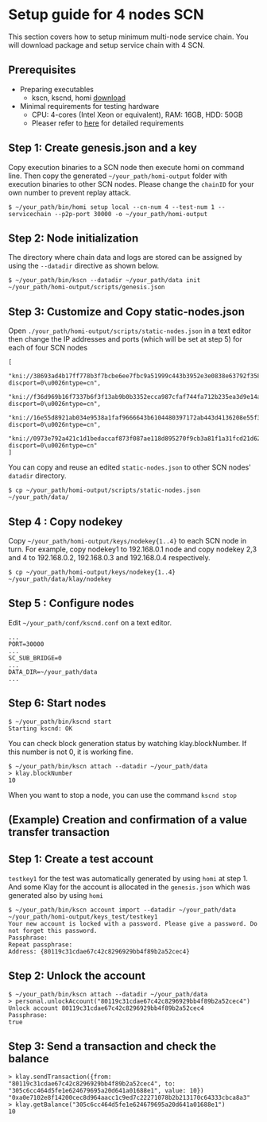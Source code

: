  # Setup guide for 4 nodes SCN
 This section covers how to setup minimum multi-node service chain.
 You will download package and setup service chain with 4 SCN.

 ## Prerequisites
 - Preparing executables
   - kscn, kscnd, homi [download](https://docs.klaytn.com/node/download)
 - Minimal requirements for testing hardware
     - CPU: 4-cores (Intel Xeon or equivalent), RAM: 16GB, HDD: 50GB 
     - Pleaser refer to [here](https://docs.klaytn.com/node/endpoint-node/system-requirements) for detailed requirements

## Step 1: Create genesis.json and a key
Copy execution binaries to a SCN node then execute homi on command line. Then copy the generated `~/your_path/homi-output` folder with execution binaries to other SCN nodes.
Please change the `chainID` for your own number to prevent replay attack.
```
$ ~/your_path/bin/homi setup local --cn-num 4 --test-num 1 --servicechain --p2p-port 30000 -o ~/your_path/homi-output
```

## Step 2: Node initialization
The directory where chain data and logs are stored can be assigned by using the `--datadir` directive as shown below.

```
$ ~/your_path/bin/kscn --datadir ~/your_path/data init ~/your_path/homi-output/scripts/genesis.json
```

## Step 3: Customize and Copy static-nodes.json
Open `./your_path/homi-output/scripts/static-nodes.json` in a text editor then change the IP addresses and ports (which will be set at step 5) for each of four SCN nodes

```
[
    "kni://38693ad4b17ff778b3f7bcbe6ee7fbc9a51999c443b3952e3e0838e63792f358235ccbf97a1f787f78c2558315ee3709903837f160d222ab7c4061bd9af23153@192.168.0.1:30000?discport=0\u0026ntype=cn",
     "kni://f36d969b16f7337b6f3f13ab9b0b3352ecca987cfaf744fa712b235ea3d9e14ac4e3d53de5c76c91d9b957fdfec4f48b062ce90a98695248c61a822e82c1329b@192.168.0.2:30000?discport=0\u0026ntype=cn",
     "kni://16e55d8921ab034e9538a1faf9666643b6104480397172ab443d4136208e55f36a456d93da098e2163d013a7f049171a1cfaa8986dc361c76f8d9aa9c0ab2bec@192.168.0.3:30000?discport=0\u0026ntype=cn",
     "kni://0973e792a421c1d1bedaccaf873f087ae118d895270f9cb3a81f1a31fcd21d62fd0928b9b6e56badf3c0690f67b9c7036c329103b716e6dcf9b92a4619fbbd71@192.168.0.4:30000?discport=0\u0026ntype=cn"
]
```
You can copy and reuse an edited `static-nodes.json` to other SCN nodes' `datadir` directory.
```
$ cp ~/your_path/homi-output/scripts/static-nodes.json ~/your_path/data/
```

## Step 4 : Copy nodekey
Copy `~/your_path/homi-output/keys/nodekey{1..4}` to each SCN node in turn. For example, copy nodekey1 to 192.168.0.1 node and copy nodekey 2,3 and 4 to 192.168.0.2, 192.168.0.3 and 192.168.0.4 respectively.

```
$ cp ~/your_path/homi-output/keys/nodekey{1..4} ~/your_path/data/klay/nodekey
```

## Step 5 : Configure nodes
Edit `~/your_path/conf/kscnd.conf` on a text editor.
```
...
PORT=30000
...
SC_SUB_BRIDGE=0
...
DATA_DIR=~/your_path/data
...
```

## Step 6: Start nodes
```
$ ~/your_path/bin/kscnd start
Starting kscnd: OK
```
You can check block generation status by watching klay.blockNumber. If this number is not 0, it is working fine.
```
$ ~/your_path/bin/kscn attach --datadir ~/your_path/data
> klay.blockNumber
10
```
When you want to stop a node, you can use the command `kscnd stop`

## (Example) Creation and confirmation of a value transfer transaction

## Step 1: Create a test account
`testkey1` for the test was automatically generated by using `homi` at step 1. And some Klay for the account is allocated in the `genesis.json` which was generated also by using `homi`
```
$ ~/your_path/bin/kscn account import --datadir ~/your_path/data ~/your_path/homi-output/keys_test/testkey1
Your new account is locked with a password. Please give a password. Do not forget this password.
Passphrase:
Repeat passphrase:
Address: {80119c31cdae67c42c8296929bb4f89b2a52cec4}
```

## Step 2: Unlock the account
```
$ ~/your_path/bin/kscn attach --datadir ~/your_path/data
> personal.unlockAccount("80119c31cdae67c42c8296929bb4f89b2a52cec4")
Unlock account 80119c31cdae67c42c8296929bb4f89b2a52cec4
Passphrase:
true
```

## Step 3: Send a transaction and check the balance
```
> klay.sendTransaction({from: "80119c31cdae67c42c8296929bb4f89b2a52cec4", to: "305c6cc464d5fe1e624679695a20d641a01688e1", value: 10})
"0xa0e7102e8f14200cec8d964aacc1c9ed7c22271078b2b213170c64333cbca8a3"
> klay.getBalance("305c6cc464d5fe1e624679695a20d641a01688e1")
10
```
